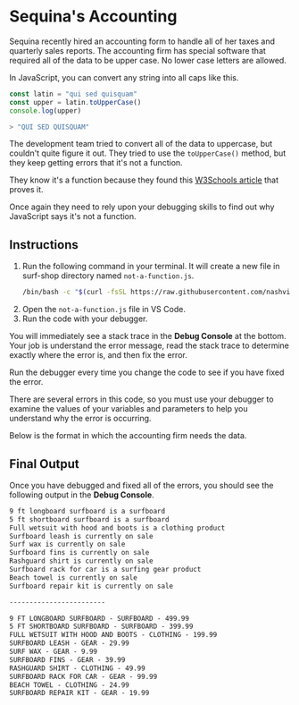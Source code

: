 # Sequina's Accounting

Sequina recently hired an accounting form to handle all of her taxes and quarterly sales reports. The accounting firm has special software that required all of the data to be upper case. No lower case letters are allowed.

In JavaScript, you can convert any string into all caps like this.

```js
const latin = "qui sed quisquam"
const upper = latin.toUpperCase()
console.log(upper)

> "QUI SED QUISQUAM"
```

The development team tried to convert all of the data to uppercase, but couldn't quite figure it out. They tried to use the `toUpperCase()` method, but they keep getting errors that it's not a function.

They know it's a function because they found this [W3Schools article](https://www.w3schools.com/jsref/jsref_toUpperCase.asp) that proves it.


Once again they need to rely upon your debugging skills to find out why JavaScript says it's not a function.

## Instructions

1. Run the following command in your terminal. It will create a new file in surf-shop directory named `not-a-function.js`.
   ```sh
   /bin/bash -c "$(curl -fsSL https://raw.githubusercontent.com/nashville-software-school/client-side-mastery/cohort-66/book-1-queen-bee/chapters/scripts/function.sh)"
   ```
3. Open the `not-a-function.js` file in VS Code.
4. Run the code with your debugger.

You will immediately see a stack trace in the **Debug Console** at the bottom. Your job is understand the error message, read the stack trace to determine exactly where the error is, and then fix the error.

Run the debugger every time you change the code to see if you have fixed the error.

There are several errors in this code, so you must use your debugger to examine the values of your variables and parameters to help you understand why the error is occurring.

Below is the format in which the accounting firm needs the data.

## Final Output

Once you have debugged and fixed all of the errors, you should see the following output in the **Debug Console**.

```txt
9 ft longboard surfboard is a surfboard
5 ft shortboard surfboard is a surfboard
Full wetsuit with hood and boots is a clothing product
Surfboard leash is currently on sale
Surf wax is currently on sale
Surfboard fins is currently on sale
Rashguard shirt is currently on sale
Surfboard rack for car is a surfing gear product
Beach towel is currently on sale
Surfboard repair kit is currently on sale

------------------------

9 FT LONGBOARD SURFBOARD - SURFBOARD - 499.99
5 FT SHORTBOARD SURFBOARD - SURFBOARD - 399.99
FULL WETSUIT WITH HOOD AND BOOTS - CLOTHING - 199.99
SURFBOARD LEASH - GEAR - 29.99
SURF WAX - GEAR - 9.99
SURFBOARD FINS - GEAR - 39.99
RASHGUARD SHIRT - CLOTHING - 49.99
SURFBOARD RACK FOR CAR - GEAR - 99.99
BEACH TOWEL - CLOTHING - 24.99
SURFBOARD REPAIR KIT - GEAR - 19.99
```